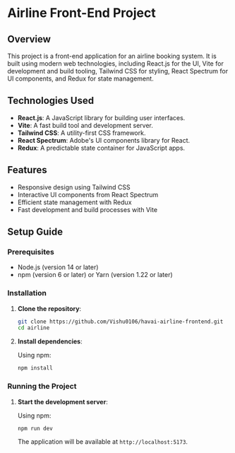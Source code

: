 # Airline Front-End Project

## Overview

This project is a front-end application for an airline booking system. It is built using modern web technologies, including React.js for the UI, Vite for development and build tooling, Tailwind CSS for styling, React Spectrum for UI components, and Redux for state management.

## Technologies Used

- **React.js**: A JavaScript library for building user interfaces.
- **Vite**: A fast build tool and development server.
- **Tailwind CSS**: A utility-first CSS framework.
- **React Spectrum**: Adobe's UI components library for React.
- **Redux**: A predictable state container for JavaScript apps.

## Features

- Responsive design using Tailwind CSS
- Interactive UI components from React Spectrum
- Efficient state management with Redux
- Fast development and build processes with Vite

## Setup Guide

### Prerequisites

- Node.js (version 14 or later)
- npm (version 6 or later) or Yarn (version 1.22 or later)

### Installation

1. **Clone the repository**:

    ```bash
    git clone https://github.com/Vishu0106/havai-airline-frontend.git
    cd airline
    ```

2. **Install dependencies**:

    Using npm:

    ```bash
    npm install
    ```

### Running the Project

1. **Start the development server**:

    Using npm:

    ```bash
    npm run dev
    ```

    The application will be available at `http://localhost:5173`.

